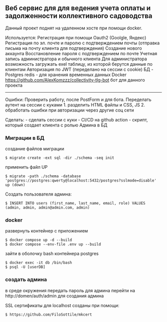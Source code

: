## Веб сервис для для ведения учета оплаты и задолженности коллективного садоводства

Данный проект поднят на удаленном хосте при помощи docker.

Используется:
    Регистрация при помощи Oauth2 (Goolgle, Яндекс)
    Регистрация по эл. почте и паролю с подтверждением почты (отправка письма на почту клиента для подтверждения)
    Создание нового аккаунта
    Восстановление пароля с подтверждением по почте
    Учетная запись администратора и обычного клиента
    Для администратора возможность загружать exel таблицу, из которой берутся данные по клиентам
    Авторизация по JWT (переделано на сессии с cookie)
    БД - Postgres
    redis - для хранения временных данных
    Docker
    https://github.com/AlexKomzzz/collectivity-tlg-bot  бот для данного проекта

______________________________________




Ошибки:
Проверить работу, после PostForm и для бота. 
Переделать аутент на сессии с куками
    1. разделить HTML файлы и CSS, JS
    2. обработать ошибки при авторизации через другие соц сети


Сделать:
    - сделать сессии с куки
    - CI/CD на github action
    - скрипт, который создает клиента с ролью Админа в БД
    

### Миграции в БД

создание файлов миграции

    $ migrate create -ext sql -dir ./schema -seq init

применить файл UP

    $ migrate -path ./schema -database 'postgres://postgres:qwerty@localhost:5432/postgres?sslmode=disable' up (down)

Создать пользователя админа:

    $ INSERT INTO users (first_name, last_name, email, role) VALUES (admin, admin, admin@admin.com, admin)


### docker

развернуть контейнер с приложением

    $ docker compose up -d --build
    $ docker compose --env-file .env up --build

зайти в оболочку bash контейнера postgres

    $ docker exec -it db /bin/bash
    $ psql -U [userDB]


### создать админа 

в среде окружения передать пароль для админа
перейти на http://domen/auth/admin для создания админа


SSL сертификаты для localhost созданы при помощи:

    $ https://github.com/FiloSottile/mkcert